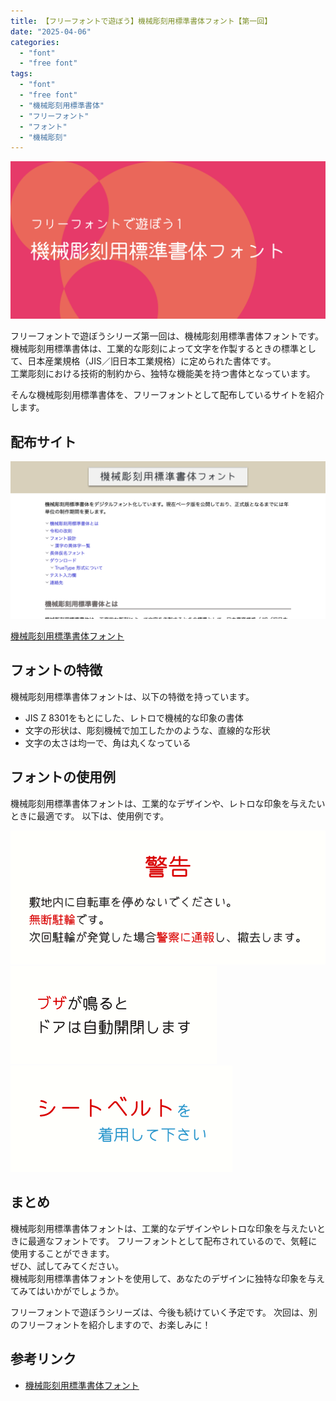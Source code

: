 ```yaml
---
title: 【フリーフォントで遊ぼう】機械彫刻用標準書体フォント【第一回】
date: "2025-04-06"
categories: 
  - "font"
  - "free font"
tags: 
  - "font"
  - "free font"
  - "機械彫刻用標準書体"
  - "フリーフォント"
  - "フォント"
  - "機械彫刻"
---
```


![ogp](./images/ogp.png)

フリーフォントで遊ぼうシリーズ第一回は、機械彫刻用標準書体フォントです。  
機械彫刻用標準書体は、工業的な彫刻によって文字を作製するときの標準として、日本産業規格（JIS／旧日本工業規格）に定められた書体です。  
工業彫刻における技術的制約から、独特な機能美を持つ書体となっています。  

そんな機械彫刻用標準書体を、フリーフォントとして配布しているサイトを紹介します。

## 配布サイト

![機械彫刻用標準書体フォント 配布サイト](./images/download.png)

[機械彫刻用標準書体フォント](https://font.kim/#download)

## フォントの特徴

機械彫刻用標準書体フォントは、以下の特徴を持っています。

- JIS Z 8301をもとにした、レトロで機械的な印象の書体
- 文字の形状は、彫刻機械で加工したかのような、直線的な形状
- 文字の太さは均一で、角は丸くなっている

## フォントの使用例

機械彫刻用標準書体フォントは、工業的なデザインや、レトロな印象を与えたいときに最適です。
以下は、使用例です。

![使用例1](./images/examples/1.png)
![使用例2](./images/examples/2.png)
![使用例3](./images/examples/3.png)

## まとめ

機械彫刻用標準書体フォントは、工業的なデザインやレトロな印象を与えたいときに最適なフォントです。
フリーフォントとして配布されているので、気軽に使用することができます。  
ぜひ、試してみてください。  
機械彫刻用標準書体フォントを使用して、あなたのデザインに独特な印象を与えてみてはいかがでしょうか。  

フリーフォントで遊ぼうシリーズは、今後も続けていく予定です。
次回は、別のフリーフォントを紹介しますので、お楽しみに！

## 参考リンク

- [機械彫刻用標準書体フォント](https://font.kim/#download)
